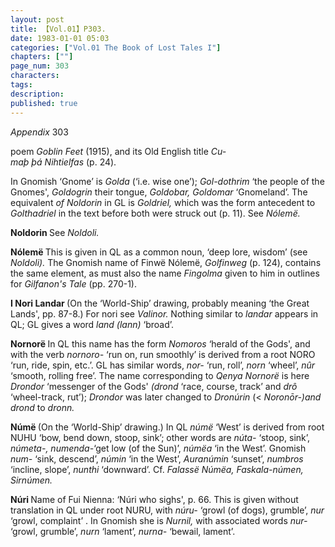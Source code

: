 ```yaml
---
layout: post
title: 【Vol.01】P303.
date: 1983-01-01 05:03
categories: ["Vol.01 The Book of Lost Tales I"]
chapters: [""]
page_num: 303
characters: 
tags: 
description: 
published: true
---
```


<p style="text-indent: 0;">
<I>Appendix </I>303
</p>

poem <I>Goblin Feet </I>(1915), and its Old English title <I>Cu-<BR>maþ þá Nihtielfas </I>(p. 24).

In Gnomish ‘Gnome’ is <I>Golda </I>(‘i.e. wise one’); <I>Gol-dothrim </I>‘the people of the Gnomes', <I>Goldogrin </I>their tongue, <I>Goldobar, Goldomar </I>‘Gnomeland’. The equivalent <I>of Noldorin </I>in GL is <I>Goldriel, </I>which was the form antecedent to <I>Golthadriel </I>in the text before both were struck out (p. 11). See <I>Nólemë.</I>

<B>Noldorin   </B>See <I>Noldoli.</I>

<B>Nólemë </B>This is given in QL as a common noun, ‘deep lore, wisdom’ (see <I>Noldoli). </I>The Gnomish name of Finwë Nólemë, <I>Golfinweg </I>(p. 124), contains the same element, as must also the name <I>Fingolma </I>given to him in outlines for <I>Gilfanon's Tale </I>(pp. 270-1).

<B>I Nori Landar </B>(On the ‘World-Ship’ drawing, probably meaning ‘the Great Lands', pp. 87-8.) For nori see <I>Valinor. </I>Nothing similar to <I>landar </I>appears in QL; GL gives a word <I>land (lann) </I>‘broad’.

<B>Nornorë   </B>In QL this name has the form <I>Nomoros </I>‘herald of the Gods', and with the verb <I>nornoro- </I>‘run on, run smoothly’ is derived from a root NORO ‘run, ride, spin, etc.’. GL has similar words, <I>nor- </I>‘run, roll’, <I>norn </I>‘wheel’, <I>nûr </I>‘smooth, rolling free’. The name corresponding to <I>Qenya Nornorë </I>is here <I>Drondor </I>‘messenger of the Gods' <I>(drond </I>‘race, course, track’ and <I>drô </I>‘wheel-track, rut’); <I>Drondor </I>was later changed to <I>Dronúrin </I>(< <I>Noronōr-)and drond </I>to <I>dronn.</I>

<B>Númë </B>(On the ‘World-Ship’ drawing.) In QL <I>númë </I>‘West’ is derived from root NUHU ‘bow, bend down, stoop, sink’; other words are <I>núta- </I>‘stoop, sink’, <I>númeta-, numenda-</I>‘get low (of the Sun)’, <I>númëa </I>‘in the West’. Gnomish <I>num- </I>‘sink, descend’, <I>númin </I>‘in the West’, <I>Auranúmin </I>‘sunset’, <I>numbros </I>‘incline, slope’, <I>nunthi </I>‘downward’. Cf. <I>Falassë Númëa, Faskala-númen, Sirnúmen.</I>

<B>Núri  </B>Name of Fui Nienna: ‘Núri who sighs', p. 66. This is given without translation in QL under root NURU, with <I>núru- </I>‘growl (of dogs), grumble’, <I>nur </I>‘growl, complaint’ . In Gnomish she is <I>Nurnil, </I>with associated words <I>nur- </I>‘growl, grumble’, <I>nurn </I>‘lament’, <I>nurna- </I>‘bewail, lament’.

